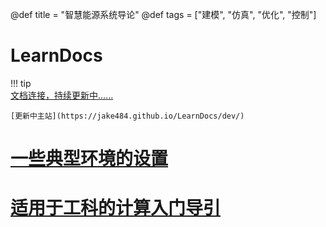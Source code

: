 @def title = "智慧能源系统导论"
@def tags = ["建模", "仿真", "优化", "控制"]

# LearnDocs

!!! tip  
    [文档连接，持续更新中......](https://ai4energy.github.io/LearnDocs/dev/)

    [更新中主站](https://jake484.github.io/LearnDocs/dev/)

# [一些典型环境的设置](tools-prep)

# [适用于工科的计算入门导引](cs4e-guide)
